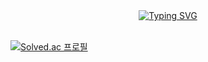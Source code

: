 <head>  
 
</head>

<body>
  <div align=center>
    <!--img src="https://capsule-render.vercel.app/api?type=waving&color=auto&height=170&section=header&text=CMSXI&fontSize=45&animation=fadeIn&fontAlignY=35&desc=%20&descAlignY=50&descAlign=50" -->
    <a href="https://git.io/typing-svg"><img src="https://readme-typing-svg.herokuapp.com?&center=true&vCenter=true&font=Nanum+Gothic+Coding&color=000000&size=30&weight=700&lines=Hi,+I'm+최민서;Call+me+Minseo-Choi" alt="Typing SVG" /></a>
    
   
  </div>
  <br>

</body>

 [![Solved.ac 프로필](http://mazassumnida.wtf/api/mini/generate_badge?boj=cms0755)](https://solved.ac/cms0755)




<!-- **cmsxi/cmsxi** is a ✨ _special_ ✨ repository because its `README.md` (this file) appears on your GitHub profile.

Here are some ideas to get you started:

- 🔭 I’m currently working on ...
- 🌱 I’m currently learning ...
- 👯 I’m looking to collaborate on ...
- 🤔 I’m looking for help with ...
- 💬 Ask me about ...
- 📫 How to reach me: ...
- 😄 Pronouns: ...
- ⚡ Fun fact: ...
--> 
